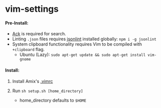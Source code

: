 # vim-settings

#### Pre-Install:
* [Ack](https://beyondgrep.com/install) is required for search.
* Linting `.json` files requires [jsonlint](https://github.com/zaach/jsonlint) installed globally: `npm i -g jsonlint`
* System clipboard functionality requires Vim to be compiled with `+clipboard` flag.
  - Ubuntu (Lazy): `sudo apt-get update && sudo apt-get install vim-gnome`

#### Install:

1. Install Amix's [.vimrc](https://github.com/amix/vimrc)

2. Run `sh setup.sh [home_directory]`
     * home_directory defaults to `$HOME`
